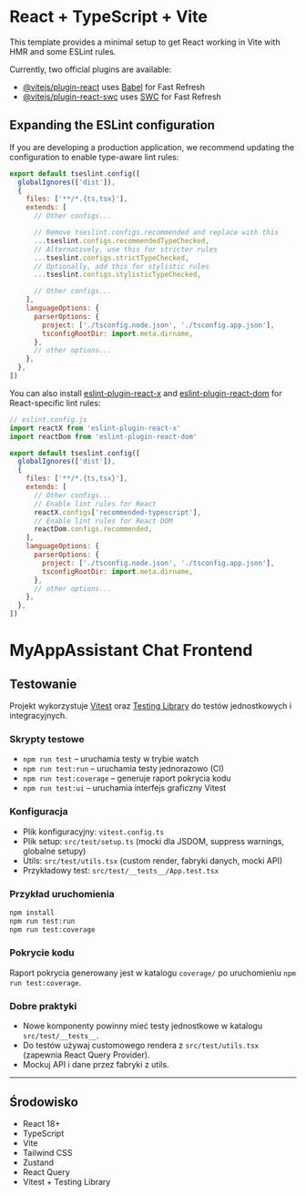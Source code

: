 # React + TypeScript + Vite

This template provides a minimal setup to get React working in Vite with HMR and some ESLint rules.

Currently, two official plugins are available:

- [@vitejs/plugin-react](https://github.com/vitejs/vite-plugin-react/blob/main/packages/plugin-react) uses [Babel](https://babeljs.io/) for Fast Refresh
- [@vitejs/plugin-react-swc](https://github.com/vitejs/vite-plugin-react/blob/main/packages/plugin-react-swc) uses [SWC](https://swc.rs/) for Fast Refresh

## Expanding the ESLint configuration

If you are developing a production application, we recommend updating the configuration to enable type-aware lint rules:

```js
export default tseslint.config([
  globalIgnores(['dist']),
  {
    files: ['**/*.{ts,tsx}'],
    extends: [
      // Other configs...

      // Remove tseslint.configs.recommended and replace with this
      ...tseslint.configs.recommendedTypeChecked,
      // Alternatively, use this for stricter rules
      ...tseslint.configs.strictTypeChecked,
      // Optionally, add this for stylistic rules
      ...tseslint.configs.stylisticTypeChecked,

      // Other configs...
    ],
    languageOptions: {
      parserOptions: {
        project: ['./tsconfig.node.json', './tsconfig.app.json'],
        tsconfigRootDir: import.meta.dirname,
      },
      // other options...
    },
  },
])
```

You can also install [eslint-plugin-react-x](https://github.com/Rel1cx/eslint-react/tree/main/packages/plugins/eslint-plugin-react-x) and [eslint-plugin-react-dom](https://github.com/Rel1cx/eslint-react/tree/main/packages/plugins/eslint-plugin-react-dom) for React-specific lint rules:

```js
// eslint.config.js
import reactX from 'eslint-plugin-react-x'
import reactDom from 'eslint-plugin-react-dom'

export default tseslint.config([
  globalIgnores(['dist']),
  {
    files: ['**/*.{ts,tsx}'],
    extends: [
      // Other configs...
      // Enable lint rules for React
      reactX.configs['recommended-typescript'],
      // Enable lint rules for React DOM
      reactDom.configs.recommended,
    ],
    languageOptions: {
      parserOptions: {
        project: ['./tsconfig.node.json', './tsconfig.app.json'],
        tsconfigRootDir: import.meta.dirname,
      },
      // other options...
    },
  },
])
```

# MyAppAssistant Chat Frontend

## Testowanie

Projekt wykorzystuje [Vitest](https://vitest.dev/) oraz [Testing Library](https://testing-library.com/docs/react-testing-library/intro/) do testów jednostkowych i integracyjnych.

### Skrypty testowe

- `npm run test` – uruchamia testy w trybie watch
- `npm run test:run` – uruchamia testy jednorazowo (CI)
- `npm run test:coverage` – generuje raport pokrycia kodu
- `npm run test:ui` – uruchamia interfejs graficzny Vitest

### Konfiguracja

- Plik konfiguracyjny: `vitest.config.ts`
- Plik setup: `src/test/setup.ts` (mocki dla JSDOM, suppress warnings, globalne setupy)
- Utils: `src/test/utils.tsx` (custom render, fabryki danych, mocki API)
- Przykładowy test: `src/test/__tests__/App.test.tsx`

### Przykład uruchomienia

```sh
npm install
npm run test:run
npm run test:coverage
```

### Pokrycie kodu

Raport pokrycia generowany jest w katalogu `coverage/` po uruchomieniu `npm run test:coverage`.

### Dobre praktyki

- Nowe komponenty powinny mieć testy jednostkowe w katalogu `src/test/__tests__`.
- Do testów używaj customowego rendera z `src/test/utils.tsx` (zapewnia React Query Provider).
- Mockuj API i dane przez fabryki z utils.

---

## Środowisko
- React 18+
- TypeScript
- Vite
- Tailwind CSS
- Zustand
- React Query
- Vitest + Testing Library
